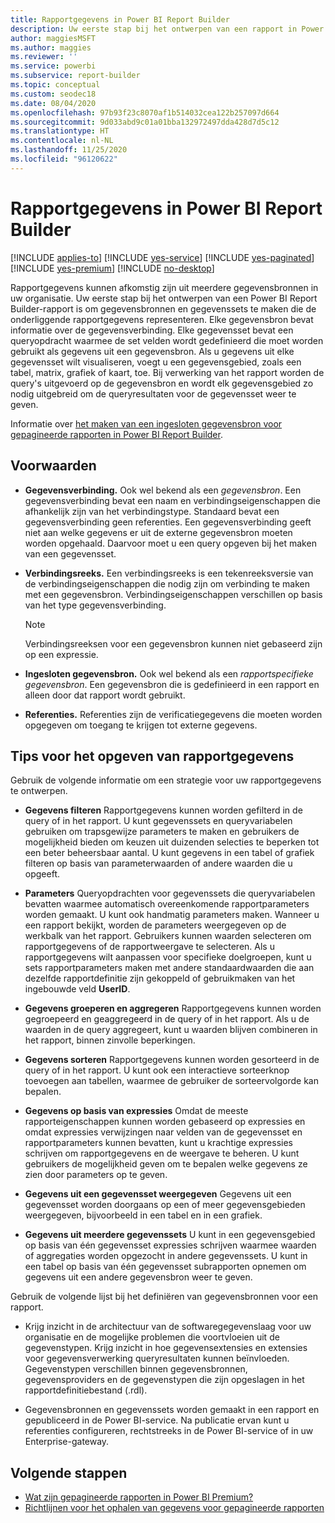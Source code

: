```yaml
---
title: Rapportgegevens in Power BI Report Builder
description: Uw eerste stap bij het ontwerpen van een rapport in Power BI Report Builder is om gegevensbronnen en gegevenssets te maken die de onderliggende rapportgegevens representeren.
author: maggiesMSFT
ms.author: maggies
ms.reviewer: ''
ms.service: powerbi
ms.subservice: report-builder
ms.topic: conceptual
ms.custom: seodec18
ms.date: 08/04/2020
ms.openlocfilehash: 97b93f23c8070af1b514032cea122b257097d664
ms.sourcegitcommit: 9d033abd9c01a01bba132972497dda428d7d5c12
ms.translationtype: HT
ms.contentlocale: nl-NL
ms.lasthandoff: 11/25/2020
ms.locfileid: "96120622"
---
```

# <a name="report-data-in-power-bi-report-builder"></a>Rapportgegevens in Power BI Report Builder

[!INCLUDE [applies-to](../includes/applies-to.md)] [!INCLUDE [yes-service](../includes/yes-service.md)] [!INCLUDE [yes-paginated](../includes/yes-paginated.md)] [!INCLUDE [yes-premium](../includes/yes-premium.md)] [!INCLUDE [no-desktop](../includes/no-desktop.md)] 

Rapportgegevens kunnen afkomstig zijn uit meerdere gegevensbronnen in uw organisatie. Uw eerste stap bij het ontwerpen van een Power BI Report Builder-rapport is om gegevensbronnen en gegevenssets te maken die de onderliggende rapportgegevens representeren. Elke gegevensbron bevat informatie over de gegevensverbinding. Elke gegevensset bevat een queryopdracht waarmee de set velden wordt gedefinieerd die moet worden gebruikt als gegevens uit een gegevensbron. Als u gegevens uit elke gegevensset wilt visualiseren, voegt u een gegevensgebied, zoals een tabel, matrix, grafiek of kaart, toe. Bij verwerking van het rapport worden de query's uitgevoerd op de gegevensbron en wordt elk gegevensgebied zo nodig uitgebreid om de queryresultaten voor de gegevensset weer te geven.  

Informatie over [het maken van een ingesloten gegevensbron voor gepagineerde rapporten in Power BI Report Builder](paginated-reports-embedded-data-source.md).


##  <a name="terms"></a><a name="BkMk_ReportDataTerms"></a> Voorwaarden  
  
- **Gegevensverbinding.** Ook wel bekend als een *gegevensbron*. Een gegevensverbinding bevat een naam en verbindingseigenschappen die afhankelijk zijn van het verbindingstype. Standaard bevat een gegevensverbinding geen referenties. Een gegevensverbinding geeft niet aan welke gegevens er uit de externe gegevensbron moeten worden opgehaald. Daarvoor moet u een query opgeven bij het maken van een gegevensset.  
  
- **Verbindingsreeks.** Een verbindingsreeks is een tekenreeksversie van de verbindingseigenschappen die nodig zijn om verbinding te maken met een gegevensbron. Verbindingseigenschappen verschillen op basis van het type gegevensverbinding. 

    > [!NOTE]
    > Verbindingsreeksen voor een gegevensbron kunnen niet gebaseerd zijn op een expressie.
  
- **Ingesloten gegevensbron.** Ook wel bekend als een *rapportspecifieke gegevensbron*. Een gegevensbron die is gedefinieerd in een rapport en alleen door dat rapport wordt gebruikt.  
  
- **Referenties.** Referenties zijn de verificatiegegevens die moeten worden opgegeven om toegang te krijgen tot externe gegevens.  
  
##  <a name="tips-for-specifying-report-data"></a><a name="BkMk_ReportDataTips"></a> Tips voor het opgeven van rapportgegevens

 Gebruik de volgende informatie om een strategie voor uw rapportgegevens te ontwerpen.  
  
- **Gegevens filteren** Rapportgegevens kunnen worden gefilterd in de query of in het rapport. U kunt gegevenssets en queryvariabelen gebruiken om trapsgewijze parameters te maken en gebruikers de mogelijkheid bieden om keuzen uit duizenden selecties te beperken tot een beter beheersbaar aantal. U kunt gegevens in een tabel of grafiek filteren op basis van parameterwaarden of andere waarden die u opgeeft.  
  
- **Parameters** Queryopdrachten voor gegevenssets die queryvariabelen bevatten waarmee automatisch overeenkomende rapportparameters worden gemaakt. U kunt ook handmatig parameters maken. Wanneer u een rapport bekijkt, worden de parameters weergegeven op de werkbalk van het rapport. Gebruikers kunnen waarden selecteren om rapportgegevens of de rapportweergave te selecteren. Als u rapportgegevens wilt aanpassen voor specifieke doelgroepen, kunt u sets rapportparameters maken met andere standaardwaarden die aan dezelfde rapportdefinitie zijn gekoppeld of gebruikmaken van het ingebouwde veld **UserID**. 
  
- **Gegevens groeperen en aggregeren** Rapportgegevens kunnen worden gegroepeerd en geaggregeerd in de query of in het rapport. Als u de waarden in de query aggregeert, kunt u waarden blijven combineren in het rapport, binnen zinvolle beperkingen.  
  
- **Gegevens sorteren** Rapportgegevens kunnen worden gesorteerd in de query of in het rapport. U kunt ook een interactieve sorteerknop toevoegen aan tabellen, waarmee de gebruiker de sorteervolgorde kan bepalen.  
  
- **Gegevens op basis van expressies** Omdat de meeste rapporteigenschappen kunnen worden gebaseerd op expressies en omdat expressies verwijzingen naar velden van de gegevensset en rapportparameters kunnen bevatten, kunt u krachtige expressies schrijven om rapportgegevens en de weergave te beheren. U kunt gebruikers de mogelijkheid geven om te bepalen welke gegevens ze zien door parameters op te geven.  
  
- **Gegevens uit een gegevensset weergegeven** Gegevens uit een gegevensset worden doorgaans op een of meer gegevensgebieden weergegeven, bijvoorbeeld in een tabel en in een grafiek.  
  
- **Gegevens uit meerdere gegevenssets** U kunt in een gegevensgebied op basis van één gegevensset expressies schrijven waarmee waarden of aggregaties worden opgezocht in andere gegevenssets. U kunt in een tabel op basis van één gegevensset subrapporten opnemen om gegevens uit een andere gegevensbron weer te geven.  
  
 Gebruik de volgende lijst bij het definiëren van gegevensbronnen voor een rapport.  
  
- Krijg inzicht in de architectuur van de softwaregegevenslaag voor uw organisatie en de mogelijke problemen die voortvloeien uit de gegevenstypen. Krijg inzicht in hoe gegevensextensies en extensies voor gegevensverwerking queryresultaten kunnen beïnvloeden. Gegevenstypen verschillen binnen gegevensbronnen, gegevensproviders en de gegevenstypen die zijn opgeslagen in het rapportdefinitiebestand (.rdl).  
  
- Gegevensbronnen en gegevenssets worden gemaakt in een rapport en gepubliceerd in de Power BI-service. Na publicatie ervan kunt u referenties configureren, rechtstreeks in de Power BI-service of in uw Enterprise-gateway. 

## <a name="next-steps"></a>Volgende stappen

- [Wat zijn gepagineerde rapporten in Power BI Premium?](paginated-reports-report-builder-power-bi.md)  
- [Richtlijnen voor het ophalen van gegevens voor gepagineerde rapporten](../guidance/report-paginated-data-retrieval.md)
